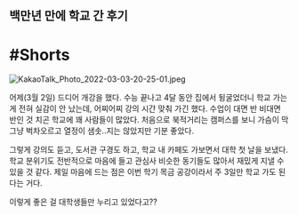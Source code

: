 ## 백만년 만에 학교 간 후기

# #Shorts

![KakaoTalk_Photo_2022-03-03-20-25-01.jpeg](https://cdn.hashnode.com/res/hashnode/image/upload/v1646307530514/BV7iI4yA8.jpeg)

어제(3월 2일) 드디어 개강을 했다. 수능 끝나고 4달 동안 집에서 뒹굴었더니 학교 가는게 전혀 실감이 안 났는데, 어찌어찌 강의 시간 맞춰 가긴 했다. 수업이 대면 반 비대면 반인 것 치곤 학교에 꽤 사람들이 많았다. 처음으로 북적거리는 캠퍼스를 보니 가슴이 막 그냥 벅차오르고 열정이 샘솟..지는 않았지만 기분 좋았다. 

그렇게 강의도 듣고, 도서관 구경도 하고, 학교 내 카페도 가보면서 대학 첫 날을 보냈다. 학교 분위기도 전반적으로 마음에 들고 관심사 비슷한 동기들도 많아서 재밌게 지낼 수 있을 것 같다. 제일 마음에 드는 점은 이번 학기 목금 공강이라서 주 3일만 학교 가도 된다는 거다. 
 
이렇게 좋은 걸 대학생들만 누리고 있었다고??

